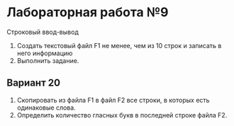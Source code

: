 # Лабораторная работа №9
Строковый ввод-вывод

1) Создать текстовый файл F1 не менее, чем из 10 строк и  записать в него информацию
2) Выполнить задание.

## Вариант 20
1) Скопировать из файла F1 в файл F2 все строки, в которых есть одинаковые слова.
2) Определить количество гласных букв в последней строке файла F2.